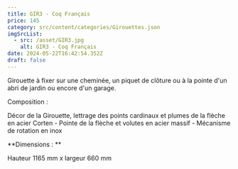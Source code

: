 ```yaml
---
title: GIR3 - Coq Français
price: 145
category: src/content/categories/Girouettes.json
imgSrcList:
  - src: /asset/GIR3.jpg
    alt: GIR3 - Coq Français
date: 2024-05-22T16:42:54.352Z
draft: false
---
```


Girouette à fixer sur une cheminée, un piquet de clôture ou à la pointe d'un abri de jardin ou encore d'un garage. 

Composition : 

Décor de la Girouette, lettrage des points cardinaux et plumes de la flèche en acier Corten - Pointe de la flèche et volutes en acier massif - Mécanisme de rotation en inox

**Dimensions : **

Hauteur 1165 mm x largeur 660 mm
